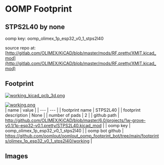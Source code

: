 # OOMP Footprint  
## STPS2L40  by none  
  
oomp key: oomp_olimex_1p_esp32_v0_1_stps2l40  
  
source repo at: [http://gitlab.com/OLIMEX/KiCAD/blob/master/mods/RF.pretty/XMIT.kicad_mod](http://gitlab.com/OLIMEX/KiCAD/blob/master/mods/RF.pretty/XMIT.kicad_mod)  
## Footprint  
  
[![working_kicad_pcb_3d.png](working_kicad_pcb_3d_600.png)](working_kicad_pcb_3d.png)  
  
[![working.png](working_600.png)](working.png)  
| name | value | 
| --- | --- | 
| footprint name | STPS2L40 | 
| footprint description | None | 
| number of pads | 2 | 
| github path | http://github.com/OLIMEX/KiCAD/blob/master/6.0/projects/1w-grove-v0.1/1p-esp32-v0.1.pretty/STPS2L40.kicad_mod | 
| oomp key | oomp_olimex_1p_esp32_v0_1_stps2l40 | 
| oomp bot github | https://github.com/oomlout/oomlout_oomp_footprint_bot/tree/main/footprints/olimex_1p_esp32_v0_1_stps2l40/working | 
## Images  
